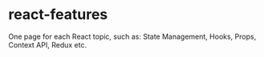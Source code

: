 # react-features
One page for each React topic, such as: State Management, Hooks, Props, Context API, Redux etc.

